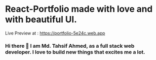 # React-Portfolio made with love and with beautiful UI.

Live Preview at : https://portfolio-5e24c.web.app
### Hi there 👋 I am Md. Tahsif Ahmed, as a full stack web  developer. I love to build new things that excites me a lot.

   
